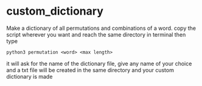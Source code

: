 # custom_dictionary
Make a dictionary of all permutations and combinations of a word.
copy the script wherever you want and reach the same directory in terminal then type
    
    python3 permutation <word> <max length>

it will ask for the name of the dictionary file, give any name of your choice and a txt file will be created in the same directory and your
custom dictionary is made
